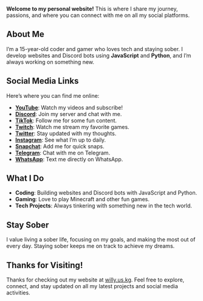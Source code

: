 **Welcome to my personal website!** This is where I share my journey, passions, and where you can connect with me on all my social platforms.  

## About Me  

I’m a 15-year-old coder and gamer who loves tech and staying sober. I develop websites and Discord bots using **JavaScript** and **Python**, and I’m always working on something new.  

## Social Media Links  

Here’s where you can find me online:  

- **[YouTube](https://www.youtube.com/@William2sober?sub_confirmation=1)**: Watch my videos and subscribe!  
- **[Discord](https://discord.gg/48BDu759Yc)**: Join my server and chat with me.  
- **[TikTok](https://www.tiktok.com/@william2sober)**: Follow me for some fun content.  
- **[Twitch](https://www.twitch.tv/william2sober)**: Watch me stream my favorite games.  
- **[Twitter](https://x.com/william2sober)**: Stay updated with my thoughts.  
- **[Instagram](https://www.instagram.com/william2sober)**: See what I’m up to daily.  
- **[Snapchat](https://www.snapchat.com/add/william2sober?invite_id=HTorO4e4&locale=en_US&share_id=fUkyDr73TYGoiK_ioBIRdg&sid=aa185111bbb749228e352dee768fbb67)**: Add me for quick snaps.  
- **[Telegram](https://t.me/william2sober)**: Chat with me on Telegram.  
- **[WhatsApp](https://api.whatsapp.com/send/?phone=13099483484&text&type=phone_number&app_absent=0)**: Text me directly on WhatsApp.  

## What I Do  

- **Coding**: Building websites and Discord bots with JavaScript and Python.  
- **Gaming**: Love to play Minecraft and other fun games.  
- **Tech Projects**: Always tinkering with something new in the tech world.  

## Stay Sober  

I value living a sober life, focusing on my goals, and making the most out of every day. Staying sober keeps me on track to achieve my dreams.  

## Thanks for Visiting!  

Thanks for checking out my website at [willy.us.kg](https://willy.us.kg). Feel free to explore, connect, and stay updated on all my latest projects and social media activities.
